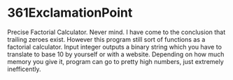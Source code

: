 # 361ExclamationPoint
Precise Factorial Calculator.
Never mind. I have come to the conclusion that trailing zeroes exist.
However this program still sort of functions as a factorial calculator.
Input integer
outputs a binary string which you have to translate to base 10 by yourself or with a website.
Depending on how much memory you give it, program can go to pretty high numbers, just extremely inefficently.
